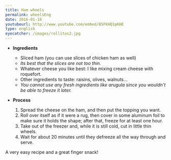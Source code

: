 ```yaml
---
title: Ham wheels
permalink: wheelsEng
date: 2016-01-16
youtubeurl: http://www.youtube.com/embed/BSFKHQ1pKHE
type: english
eyecatcher: /images/rollitos2.jpg
---
```


* **Ingredients**
  * Sliced ham (you can use slices of chicken ham as well)
   - _Its best that the slices are not too thin._
  * Whatever cheese you like best: I like mixing cream cheese with roquefort. 
  * Other ingredients to taste: raisins, olives, walnuts...
   - _You cannot use any fresh ingredients like arugula since you wouldn't be able to freeze it later._

* **Process**
  1. Spread the cheese on the ham, and then put the topping you want. 
  2. Roll over itself as if it were a rug, then cover in some aluminum foil to make sure it holds the shape; after that, freeze for at least one hour.
  3. Take out of the freezer and, while it is still cold, cut in little thin wheels. 
  4. Wait for about 20 minutes until they defreeze all the way through and serve. 

A very easy recipe and a great finger snack!
